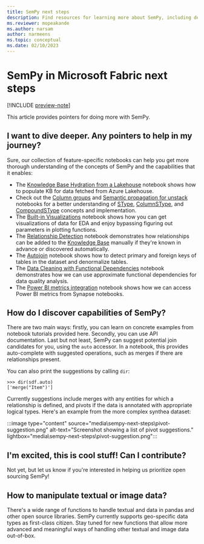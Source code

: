 ```yaml
---
title: SemPy next steps
description: Find resources for learning more about SemPy, including deep dives and where to discover the capabilities of SemPy.
ms.reviewer: mopeakande
ms.author: narsam
author: narmeens
ms.topic: conceptual
ms.date: 02/10/2023
---
```


# SemPy in Microsoft Fabric next steps

[!INCLUDE [preview-note](../includes/preview-note.md)]

This article provides pointers for doing more with SemPy.

## I want to dive deeper. Any pointers to help in my journey?

Sure, our collection of feature-specific notebooks can help you get more thorough understanding of the concepts of SemPy and the capabilities that it enables:

- The [Knowledge Base Hydration from a Lakehouse](sempy-kb-hydration-lakehouse.md) notebook shows how to populate KB for data fetched from Azure Lakehouse.
- Check out the [Column groups](sempy-column-groups.md) and [Semantic propagation for unstack](sempy-unstack-semantic-propagation.md) notebooks for a better understanding of [SType](sempy-glossary.md#stype), [ColumnSType](sempy-glossary.md#columnstype), and [CompoundSType](sempy-glossary.md#compoundstype) concepts and implementation.
- The [Built-in Visualizations](sempy-built-in-visualizations.md) notebook shows how you can get visualizations of data for EDA and enjoy bypassing figuring out parameters in plotting functions.
- The [Relationship Detection](sempy-relationship-detection.md) notebook demonstrates how relationships can be added to the [Knowledge Base](sempy-glossary.md#knowledge-base) manually if they're known in advance or discovered automatically.
- The [Autojoin](sempy-autojoin.md) notebook shows how to detect primary and foreign keys of tables in the dataset and denormalize tables.
- The [Data Cleaning with Functional Dependencies](sempy-data-cleaning.md) notebook demonstrates how we can use approximate functional dependencies for data quality analysis.
- The [Power BI metrics integration](sempy-powerbi-metrics.md) notebook shows how we can access Power BI metrics from Synapse notebooks.
  
## How do I discover capabilities of SemPy?

There are two main ways: firstly, you can learn  on concrete examples from notebook tutorials provided here. Secondly, you can use API documentation. Last but not least, SemPy can suggest potential join candidates for you, using the `auto` accessor. In a notebook, this provides auto-complete with suggested operations, such as merges if there are relationships present.

You can also print the suggestions by calling `dir`:

```
>>> dir(sdf.auto)
['merge("Item")']
```

Currently suggestions include merges with any entities for which a relationship is defined, and pivots if the data is annotated with appropriate logical types. Here's an example from the more complex synthea dataset:

:::image type="content" source="media\sempy-next-steps\pivot-suggestion.png" alt-text="Screenshot showing a list of pivot suggestions." lightbox="media\sempy-next-steps\pivot-suggestion.png":::

## I'm excited, this is cool stuff! Can I contribute?

Not yet, but let us know if you're interested in helping us prioritize open sourcing SemPy!

## How to manipulate textual or image data?

There's a wide range of functions to handle textual and data in pandas and other open source libraries. SemPy currently supports geo-specific data types as first-class citizen. Stay tuned for new functions that allow more advanced and meaningful ways of handling other textual and image data out-of-box.
